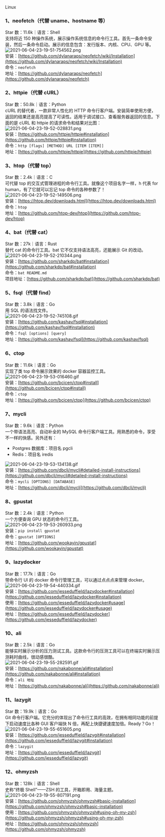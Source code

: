 Linux
<a name="P3Ntk"></a>
### 1、neofetch（代替 uname、hostname 等）
Star 数：11.6k｜语言：Shell<br />支持将近 150 种操作系统，展示操作系统信息的命令行工具。首先一条命令安装，然后一条命令启动。展示的信息包含：发行版本、内核、CPU、GPU 等。<br />![2021-06-04-23-19-51-754562.png](https://cdn.nlark.com/yuque/0/2021/png/396745/1622820011395-cf877202-cdaa-4d99-a6ae-452711c92f1b.png#clientId=u0ad0e4fb-1b6a-4&from=ui&id=uae0b0687&originHeight=380&originWidth=755&originalType=binary&size=73734&status=done&style=shadow&taskId=ub705e7d4-3fd3-416d-a3b1-f7131a0dafb)<br />安装：[https://github.com/dylanaraps/neofetch/wiki/Installation](https://github.com/dylanaraps/neofetch/wiki/Installation)<br />命令：`neofetch`<br />地址：[https://github.com/dylanaraps/neofetch](https://github.com/dylanaraps/neofetch)
<a name="jsxfu"></a>
### 2、httpie（代替 cURL）
Star 数：50.8k｜语言：Python<br />cURL 的替代者，一款非常人性化的 HTTP 命令行客户端。安装简单使用方便，返回的结果还是高亮提高了可读性。适用于调试接口、查看服务器返回的信息。下面的是 cURL 和 httpie 的请求命令和结果对比图：<br />![2021-06-04-23-19-52-028831.png](https://cdn.nlark.com/yuque/0/2021/png/396745/1622820022665-6ace419d-8965-42a9-8fd1-bb2ff07be0f3.png#clientId=u0ad0e4fb-1b6a-4&from=ui&id=u8bb7cdba&originHeight=1413&originWidth=1080&originalType=binary&size=529975&status=done&style=shadow&taskId=u64ea45f8-179d-4a16-8d70-4ed039fe0bf)<br />安装：[https://github.com/httpie/httpie#installation](https://github.com/httpie/httpie#installation)<br />命令：`http [flags] [METHOD] URL [ITEM [ITEM]]`<br />地址：[https://github.com/httpie/httpie](https://github.com/httpie/httpie)
<a name="qLiui"></a>
### 3、htop（代替 top）
Star 数：2.4k｜语言：C<br />可代替 top 的交互式管理进程的命令行工具。就像这个项目名字一样，h 代表 for human，有了它就可以忘记 top 命令的各种参数了！<br />![2021-06-04-23-19-52-149506.png](https://cdn.nlark.com/yuque/0/2021/png/396745/1622820035522-102da097-3a19-4991-b74e-54e5264dde72.png#clientId=u0ad0e4fb-1b6a-4&from=ui&id=u137311ed&originHeight=515&originWidth=975&originalType=binary&size=73724&status=done&style=none&taskId=ub42d7eba-7aea-4a8f-82d4-c005a3557fd)<br />安装：[https://htop.dev/downloads.html](https://htop.dev/downloads.html)<br />命令：`htop`<br />地址：[https://github.com/htop-dev/htop](https://github.com/htop-dev/htop)
<a name="wwlpK"></a>
### 4、bat（代替 cat）
Star 数：27k｜语言：Rust<br />替代 cat 的命令行工具。bat 它不仅支持语法高亮，还能展示 Git 的改动。<br />![2021-06-04-23-19-52-210344.png](https://cdn.nlark.com/yuque/0/2021/png/396745/1622820045302-891d7480-7116-461a-9a0b-662874c05ac7.png#clientId=u0ad0e4fb-1b6a-4&from=ui&id=u73cce0d3&originHeight=327&originWidth=656&originalType=binary&size=9448&status=done&style=shadow&taskId=ub568df34-dcb6-49f6-8158-3bdf313a2ad)<br />安装：[https://github.com/sharkdp/bat#installation](https://github.com/sharkdp/bat#installation)<br />命令：`bat README.md`<br />项目地址：[https://github.com/sharkdp/bat](https://github.com/sharkdp/bat)
<a name="M1QQl"></a>
### 5、fsql（代替 find）
Star 数：3.8k｜语言：Go<br />用 SQL 的语法找文件。<br />![2021-06-04-23-19-52-745108.gif](https://cdn.nlark.com/yuque/0/2021/gif/396745/1622820071132-3a8778bf-ff69-4cce-932e-0d211cf55efe.gif#clientId=u0ad0e4fb-1b6a-4&from=ui&id=u5ecc5a97&originHeight=456&originWidth=1079&originalType=binary&size=1284794&status=done&style=none&taskId=u0aaae6b8-9bcd-4611-9fca-94b2155e0c2)<br />安装：[https://github.com/kashav/fsql#installation](https://github.com/kashav/fsql#installation)<br />命令：`fsql [options] [query]`<br />地址：[https://github.com/kashav/fsql](https://github.com/kashav/fsql)
<a name="ytEiB"></a>
### 6、ctop
Star 数：11.6k｜语言：Go<br />实现了类 top 命令展示效果的 docker 容器监控工具。<br />![2021-06-04-23-19-53-016460.gif](https://cdn.nlark.com/yuque/0/2021/gif/396745/1622820082662-a829c819-efd0-45a9-8278-f02ef910981b.gif#clientId=u0ad0e4fb-1b6a-4&from=ui&id=u4fb5058a&originHeight=374&originWidth=1080&originalType=binary&size=550408&status=done&style=none&taskId=u2b16cd95-c833-450d-84d2-a0e6b2525d5)<br />安装：[https://github.com/bcicen/ctop#install](https://github.com/bcicen/ctop#install)<br />命令：`ctop`<br />地址：[https://github.com/bcicen/ctop](https://github.com/bcicen/ctop)
<a name="YLMKV"></a>
### 7、mycli
Star 数：9.6k｜语言：Python<br />一个带语法高亮、自动补全的 MySQL 命令行客户端工具。用熟悉的命令，享受不一样的快感。另外还有：

- Postgres 数据库：项目名 pgcli
- Redis：项目名 iredis

![2021-06-04-23-19-53-134138.gif](https://cdn.nlark.com/yuque/0/2021/gif/396745/1622820110683-187b2623-3d7e-45c7-bbad-364f82545327.gif#clientId=u0ad0e4fb-1b6a-4&from=ui&id=uc606aaf0&originHeight=525&originWidth=725&originalType=binary&size=131158&status=done&style=shadow&taskId=ud447d0f7-4b37-4c20-ad00-474b911bdb3)<br />安装：[https://github.com/dbcli/mycli#detailed-install-instructions](https://github.com/dbcli/mycli#detailed-install-instructions)<br />命令：`mycli [OPTIONS] [DATABASE]`<br />地址：[https://github.com/dbcli/mycli](https://github.com/dbcli/mycli)
<a name="WXIWD"></a>
### 8、gpustat
Star 数：2.4k｜语言：Python<br />一个方便查询 GPU 状态的命令行工具。<br />![2021-06-04-23-19-53-260933.png](https://cdn.nlark.com/yuque/0/2021/png/396745/1622820129541-8f753287-f5ce-4d80-9383-37f973f53138.png#clientId=u0ad0e4fb-1b6a-4&from=ui&id=u88d095bb&originHeight=122&originWidth=1080&originalType=binary&size=77884&status=done&style=none&taskId=ufc7cd8b6-8498-4d07-879e-edbdec5fd3c)<br />安装：`pip install gpustat`<br />命令：`gpustat [OPTIONS]`<br />地址：[https://github.com/wookayin/gpustat](https://github.com/wookayin/gpustat)
<a name="aHR4t"></a>
### 9、lazydocker
Star 数：17.7k｜语言：Go<br />带命令行 UI 的 docker 命令行管理工具，可以通过点点点来管理 docker。<br />![2021-06-04-23-19-54-440334.gif](https://cdn.nlark.com/yuque/0/2021/gif/396745/1622820144779-780eb94e-e3e4-4639-b78e-7c193cb3c1ba.gif#clientId=u0ad0e4fb-1b6a-4&from=ui&id=u53f35fcd&originHeight=607&originWidth=1079&originalType=binary&size=2434930&status=done&style=none&taskId=u55c5b37b-bfa2-425c-8755-0a77c85f58d)<br />安装：[https://github.com/jesseduffield/lazydocker#installation](https://github.com/jesseduffield/lazydocker#installation)<br />使用：[https://github.com/jesseduffield/lazydocker#usage](https://github.com/jesseduffield/lazydocker#usage)<br />地址：[https://github.com/jesseduffield/lazydocker](https://github.com/jesseduffield/lazydocker)
<a name="VeYfx"></a>
### 10、ali
Star 数：2.5k｜语言：Go<br />能够实时展示分析的压力测试工具。这款命令行的压测工具可以在终端实时展示压测耗时曲线，很动感很酷。<br />![2021-06-04-23-19-55-282591.gif](https://cdn.nlark.com/yuque/0/2021/gif/396745/1622820154992-eac64e55-4c6c-4bc6-9c45-b304acccd114.gif#clientId=u0ad0e4fb-1b6a-4&from=ui&id=u234df682&originHeight=631&originWidth=1080&originalType=binary&size=1668214&status=done&style=none&taskId=u879602c7-9299-49db-9ea7-7318096044c)<br />安装：[https://github.com/nakabonne/ali#installation](https://github.com/nakabonne/ali#installation)<br />命令：`ali 地址`<br />地址：[https://github.com/nakabonne/ali](https://github.com/nakabonne/ali)
<a name="PlmKE"></a>
### 11、lazygit
Star 数：19.9k｜语言：Go<br />Git 命令行客户端。它充分的体现出了命令行工具的高效，在拥有相同功能的前提下启动速度比各种 GUI 客户端快 N 倍，再配上快捷键速度加倍。Ready？Go！<br />![2021-06-04-23-19-55-651605.png](https://cdn.nlark.com/yuque/0/2021/png/396745/1622820167661-91bf62a2-c66b-4c3c-9416-1001baaab54d.png#clientId=u0ad0e4fb-1b6a-4&from=ui&id=u82efe639&originHeight=718&originWidth=1080&originalType=binary&size=771060&status=done&style=none&taskId=u2a7877f0-fb5c-4f5a-acb4-868afeba949)<br />安装：[https://github.com/jesseduffield/lazygit#installation](https://github.com/jesseduffield/lazygit#installation)<br />命令：`lazygit`<br />地址：[https://github.com/jesseduffield/lazygit](https://github.com/jesseduffield/lazygit)
<a name="REh7O"></a>
### 12、ohmyzsh
Star 数：128k｜语言：Shell<br />史称“终极 Shell”——ZSH 的工具，开箱即用、海量主题。<br />![2021-06-04-23-19-55-807191.png](https://cdn.nlark.com/yuque/0/2021/png/396745/1622820177496-811335de-3b00-4b61-8f32-eb0f1dcdcfba.png#clientId=u0ad0e4fb-1b6a-4&from=ui&id=u271efaed&originHeight=346&originWidth=633&originalType=binary&size=68620&status=done&style=none&taskId=u81596276-41b2-433d-82c8-136f4788cde)<br />安装：[https://github.com/ohmyzsh/ohmyzsh#basic-installation](https://github.com/ohmyzsh/ohmyzsh#basic-installation)<br />使用：[https://github.com/ohmyzsh/ohmyzsh#using-oh-my-zsh](https://github.com/ohmyzsh/ohmyzsh#using-oh-my-zsh)<br />地址：[https://github.com/ohmyzsh/ohmyzsh](https://github.com/ohmyzsh/ohmyzsh)
